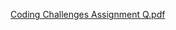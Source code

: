 [Coding Challenges Assignment Q.pdf](https://github.com/Bino26/PW-JS/files/11102010/Coding.Challenges.Assignment.Q.pdf)
